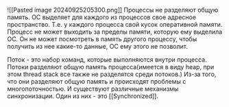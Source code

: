 ![[Pasted image 20240925205300.png]]
Процессы не разделяют общую память. ОС выделяет для каждого из процессов свое адресное пространство. Т.е. у каждого процесса свой кусок оперативной памяти. Процесс не может выходить за пределы памяти, которую ему выделила ОС. Он не может посмотреть в память другого процессу, чтобы получить из нее какие-то данные, ОС ему этого не позволит.

Поток - это набор команд, которые выполняются внутри процесса. Потоки разделяют общую память процесса(имеется в виду heap, при этом thread stack все также не разделятся среди потоков.) Из-за того, что они разделяют общую память и происходят проблемы с многопоточностью. И существуют различные механизмы синхронизации. Один из них - это [[Synchronized]].
